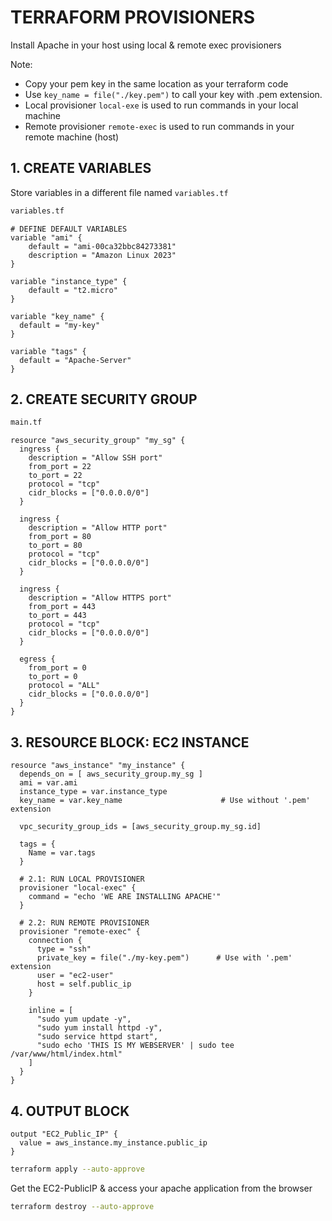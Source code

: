 # TERRAFORM PROVISIONERS
Install Apache in your host using local & remote exec provisioners

Note:
* Copy your pem key in the same location as your terraform code
* Use `key_name = file("./key.pem")` to call your key with .pem extension.
* Local provisioner `local-exe` is used to run commands in your local machine
* Remote provisioner `remote-exec` is used to run commands in your remote machine (host)

## 1. CREATE VARIABLES
Store variables in a different file named `variables.tf`
```sh
variables.tf
```
```hcl
# DEFINE DEFAULT VARIABLES
variable "ami" {
    default = "ami-00ca32bbc84273381"
    description = "Amazon Linux 2023"
}  

variable "instance_type" {
    default = "t2.micro"
}

variable "key_name" {
  default = "my-key"
}

variable "tags" {
  default = "Apache-Server"  
}
```

## 2. CREATE SECURITY GROUP
```sh
main.tf
```
```hcl
resource "aws_security_group" "my_sg" {
  ingress {
    description = "Allow SSH port"
    from_port = 22
    to_port = 22
    protocol = "tcp"
    cidr_blocks = ["0.0.0.0/0"]
  }

  ingress {
    description = "Allow HTTP port"
    from_port = 80
    to_port = 80
    protocol = "tcp"
    cidr_blocks = ["0.0.0.0/0"]
  }
  
  ingress {
    description = "Allow HTTPS port"
    from_port = 443
    to_port = 443
    protocol = "tcp"
    cidr_blocks = ["0.0.0.0/0"]
  }

  egress {
    from_port = 0
    to_port = 0
    protocol = "ALL"
    cidr_blocks = ["0.0.0.0/0"]    
  }
}
```

## 3. RESOURCE BLOCK: EC2 INSTANCE
```hcl
resource "aws_instance" "my_instance" {
  depends_on = [ aws_security_group.my_sg ]
  ami = var.ami
  instance_type = var.instance_type
  key_name = var.key_name                      # Use without '.pem' extension
  
  vpc_security_group_ids = [aws_security_group.my_sg.id]

  tags = {
    Name = var.tags
  }  

  # 2.1: RUN LOCAL PROVISIONER
  provisioner "local-exec" {
    command = "echo 'WE ARE INSTALLING APACHE'"
  }

  # 2.2: RUN REMOTE PROVISIONER
  provisioner "remote-exec" {
    connection {
      type = "ssh"
      private_key = file("./my-key.pem")      # Use with '.pem' extension
      user = "ec2-user"
      host = self.public_ip
    }

    inline = [
      "sudo yum update -y",
      "sudo yum install httpd -y",
      "sudo service httpd start",
      "sudo echo 'THIS IS MY WEBSERVER' | sudo tee /var/www/html/index.html"
    ]
  }
}
```

## 4. OUTPUT BLOCK
```hcl
output "EC2_Public_IP" {
  value = aws_instance.my_instance.public_ip
}
```
```sh
terraform apply --auto-approve
```
Get the EC2-PublicIP & access your apache application from the browser

```sh
terraform destroy --auto-approve
```
